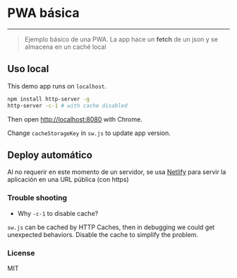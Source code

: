 
# PWA básica

----

> Ejemplo básico de una PWA. La app hace un **fetch** de un json y se almacena en un caché local

## Uso local

This demo app runs on `localhost`.

```bash
npm install http-server -g
http-server -c-1 # with cache disabled
```

Then open <http://localhost:8080> with Chrome.

Change `cacheStorageKey` in `sw.js` to update app version.

## Deploy automático

Al no requerir en este momento de un servidor, se usa [Netlify](app.netlify.com) para servir la aplicación en una URL pública (con https)

### Trouble shooting

* Why `-c-1` to disable cache?

`sw.js` can be cached by HTTP Caches, then in debugging we could get unexpected behaviors. Disable the cache to simplify the problem.

### License

MIT
